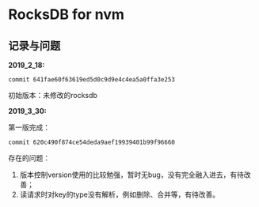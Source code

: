 # RocksDB for nvm


## 记录与问题
**2019_2_18:**

`commit 641fae60f63619ed5d0c9d9e4c4ea5a0ffa3e253`

初始版本：未修改的rocksdb

**2019_3_30:**

第一版完成：

`commit 620c490f874ce54deda9aef19939401b99f96660`

存在的问题：
1. 版本控制version使用的比较勉强，暂时无bug，没有完全融入进去，有待改善；
2. 读请求时对key的type没有解析，例如删除、合并等，有待改善。
